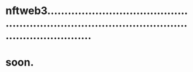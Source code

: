 # nftweb3.......................................................................................................................
# soon.
